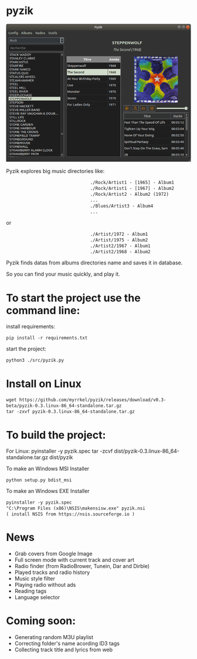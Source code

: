 # pyzik

<img src="https://raw.githubusercontent.com/myrrkel/pyzik/master/screenshot.png" alt="pyzik" />

Pyzik explores big music directories like:

                                    ./Rock/Artist1 - [1965] - Album1
                                    ./Rock/Artist1 - [1967] - Album2
                                    ./Rock/Artist2 - Album2 (1972)
                                    ...
                                    ./Blues/Artist3 - Album4
                                    ...

or

                                    ./Artist/1972 - Album1
                                    ./Artist/1975 - Album2
                                    ./Artist2/1967 - Album1
                                    ./Artist2/1968 - Album2




Pyzik finds datas from albums directories name and saves it in database. 

So you can find your music quickly, and play it.


# To start the project use the command line: 

install requirements:

    pip install -r requirements.txt

start the project:

    python3 ./src/pyzik.py


# Install on Linux

    wget https://github.com/myrrkel/pyzik/releases/download/v0.3-beta/pyzik-0.3.linux-86_64-standalone.tar.gz
    tar -zxvf pyzik-0.3.linux-86_64-standalone.tar.gz


# To build the project: 

For Linux:
    pyinstaller -y pyzik.spec
    tar -zcvf dist/pyzik-0.3.linux-86_64-standalone.tar.gz dist/pyzik

To make an Windows MSI Installer

    python setup.py bdist_msi

To make an Windows EXE Installer

    pyinstaller -y pyzik.spec
    "C:\Program Files (x86)\NSIS\makensisw.exe" pyzik.nsi
    ( install NSIS from https://nsis.sourceforge.io )


# News
+ Grab covers from Google Image
+ Full screen mode with current track and cover art
+ Radio finder (from RadioBrower, Tunein, Dar and Dirble)
+ Played tracks and radio history
+ Music style filter
+ Playing radio without ads
+ Reading tags
+ Language selector


# Coming soon:
+ Generating random M3U playlist
+ Correcting folder's name acording ID3 tags
+ Collecting track title and lyrics from web




